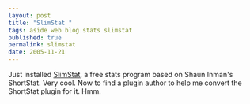 ```yaml
---
layout: post
title: "SlimStat "
tags: aside web blog stats slimstat
published: true
permalink: slimstat
date: 2005-11-21
---
```


Just installed <a href="http://wettone.com/code/slimstat">SlimStat</a>, a free stats program based on Shaun Inman's ShortStat.  Very cool.  Now to find a plugin author to help me convert the ShortStat plugin for it. Hmm.

